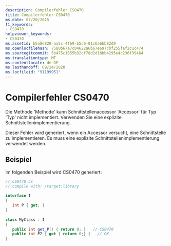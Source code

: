```yaml
---
description: Compilerfehler CS0470
title: Compilerfehler CS0470
ms.date: 07/20/2015
f1_keywords:
- CS0470
helpviewer_keywords:
- CS0470
ms.assetid: b5a8e820-aa5c-4f69-b5c6-01c6a6bb82d9
ms.openlocfilehash: 7580b67a7c04622a6b67e697cbf255faf2c1c474
ms.sourcegitcommit: 5b475c1855b32cf78d2d1bbb4295e4c236f39464
ms.translationtype: MT
ms.contentlocale: de-DE
ms.lasthandoff: 09/24/2020
ms.locfileid: "91199951"
---
```

# <a name="compiler-error-cs0470"></a>Compilerfehler CS0470

Die Methode 'Methode' kann Schnittstellenaccessor 'Accessor' für Typ 'Typ' nicht implementiert. Verwenden Sie eine explizite Schnittstellenimplementierung.  
  
 Dieser Fehler wird generiert, wenn ein Accessor versucht, eine Schnittstelle zu implementieren. Es muss eine explizite Schnittstellenimplementierung verwendet werden.  
  
## <a name="example"></a>Beispiel  

 Im folgenden Beispiel wird CS0470 generiert:  
  
```csharp  
// CS0470.cs  
// compile with: /target:library  
  
interface I  
{  
   int P { get; }  
}  
  
class MyClass : I  
{  
   public int get_P() { return 0; }   // CS0470  
   public int P2 { get { return 0;} }   // OK  
}  
```
